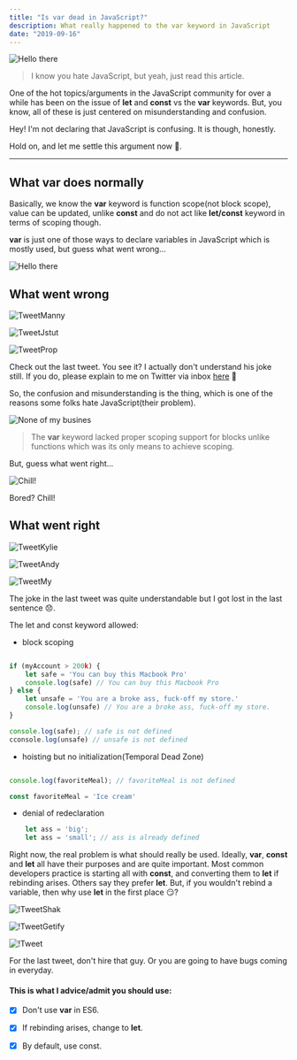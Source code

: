 ```yaml
---
title: "Is var dead in JavaScript?"
description: What really happened to the var keyword in JavaScript
date: "2019-09-16"
---
```


![Hello there](images/well-hello-there.png)


> I know you hate JavaScript, but yeah, just read this article.

One of the hot topics/arguments in the JavaScript community for over a while has been on the issue of **let** and **const** vs the **var** keywords. But, you know, all of these is just centered on misunderstanding and confusion. 

Hey! I'm not declaring that JavaScript is confusing. It is though, honestly.

Hold on, and let me settle this argument now :poop:.

___

## What var does normally

Basically, we know the **var** keyword is function scope(not block scope), value can be updated, unlike **const** and do not act like **let/const** keyword in terms of scoping though.

**var** is just one of those ways to declare variables in JavaScript which is mostly used, but guess what went wrong... 


![Hello there](images/guess-what.png)


## What went wrong

![TweetManny](images/tweet-manny.png)
  
![TweetJstut](images/tweet-jstut.png)  

![TweetProp](images/tweet-prop.png) 

Check out the last tweet. You see it? I actually don't understand his joke still. If you do, please explain to me on Twitter via inbox [here](https://twitter.com/messages/256807178-1145973212326629376)  :eyes:

So, the confusion and misunderstanding is the thing, which is one of the reasons some folks hate JavaScript(their problem).

![None of my busines](images/their-business.png)

> The **var** keyword lacked proper scoping support for blocks unlike functions which was its only means to achieve scoping.

 But, guess what went right...

 ![Chill!](images/bored.jpeg)

 Bored? Chill!

 ## What went right

![TweetKylie](images/tweet-kylie.png)

![TweetAndy](images/tweet-andy.png) 

![TweetMy](images/tweet-my.png)

The joke in the last tweet was quite understandable but I got lost in the last sentence :disappointed:.

The let and const keyword allowed:

- block scoping

```javascript

if (myAccount > 200k) {
    let safe = 'You can buy this Macbook Pro'
    console.log(safe) // You can buy this Macbook Pro
} else {
    let unsafe = 'You are a broke ass, fuck-off my store.'
    console.log(unsafe) // You are a broke ass, fuck-off my store. 
}

console.log(safe); // safe is not defined
cconsole.log(unsafe) // unsafe is not defined

```



- hoisting but no initialization(Temporal Dead Zone)

```javascript

console.log(favoriteMeal); // favoriteMeal is not defined

const favoriteMeal = 'Ice cream' 
```

- denial of redeclaration

```javascript
    let ass = 'big';
    let ass = 'small'; // ass is already defined 
```

Right now, the real problem is what should really be used. Ideally, **var**, **const** and **let** all have their purposes and are quite important. Most common developers practice is starting all with **const**, and converting them to **let** if rebinding arises. Others say they prefer **let**. But, if you wouldn't rebind a variable, then why use **let** in the first place :smirk:?  

![!TweetShak](images/tweet-shak.png)

![!TweetGetify](images/tweet-getify.png)

![!Tweet](images/tweet-go.png)

For the last tweet, don't hire that guy. Or you are going to have bugs coming in everyday.


#### This is what I advice/admit you should use:

- [x] Don't use **var** in ES6. 
- [x] If rebinding arises, change to **let**.
- [x] By default, use const.  



